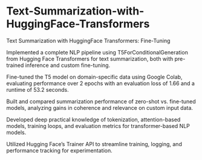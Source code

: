 # Text-Summarization-with-HuggingFace-Transformers
Text Summarization with HuggingFace Transformers: Fine-Tuning

Implemented a complete NLP pipeline using T5ForConditionalGeneration from Hugging Face Transformers for text summarization, both with pre-trained inference and custom fine-tuning.

Fine-tuned the T5 model on domain-specific data using Google Colab, evaluating performance over 2 epochs with an evaluation loss of 1.66 and a runtime of 53.2 seconds.

Built and compared summarization performance of zero-shot vs. fine-tuned models, analyzing gains in coherence and relevance on custom input data.

Developed deep practical knowledge of tokenization, attention-based models, training loops, and evaluation metrics for transformer-based NLP models.

Utilized Hugging Face’s Trainer API to streamline training, logging, and performance tracking for experimentation.
